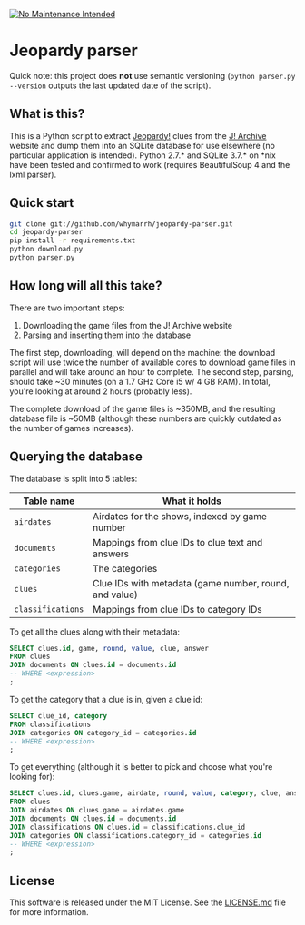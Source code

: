 [![No Maintenance Intended](http://unmaintained.tech/badge.svg)](http://unmaintained.tech/)

Jeopardy parser
===============

Quick note: this project does **not** use semantic versioning (`python parser.py --version` outputs the last updated date of the script).

What is this?
-------------

This is a Python script to extract [Jeopardy!] clues from the [J! Archive] website and dump them into an SQLite database for use elsewhere (no particular application is intended). Python 2.7.* and SQLite 3.7.* on *nix have been tested and confirmed to work (requires BeautifulSoup 4 and the lxml parser).

  [Jeopardy!]:http://www.jeopardy.com/
  [J! Archive]:http://j-archive.com/

Quick start
-----------

```bash
git clone git://github.com/whymarrh/jeopardy-parser.git
cd jeopardy-parser
pip install -r requirements.txt
python download.py
python parser.py
```

How long will all this take?
----------------------------

There are two important steps:

1. Downloading the game files from the J! Archive website
2. Parsing and inserting them into the database

The first step, downloading, will depend on the machine: the download script will use twice the number of available cores to download game files in parallel and will take around an hour to complete. The second step, parsing, should take ~30 minutes (on a 1.7 GHz Core i5 w/ 4 GB RAM). In total, you're looking at around 2 hours (probably less).

The complete download of the game files is ~350MB, and the resulting database file is ~50MB (although these numbers are quickly outdated as the number of games increases).

Querying the database
---------------------

The database is split into 5 tables:

| Table name        | What it holds                                          |
| ----------------- | ------------------------------------------------------ |
| `airdates`        | Airdates for the shows, indexed by game number         |
| `documents`       | Mappings from clue IDs to clue text and answers        |
| `categories`      | The categories                                         |
| `clues`           | Clue IDs with metadata (game number, round, and value) |
| `classifications` | Mappings from clue IDs to category IDs                 |

To get all the clues along with their metadata:

```sql
SELECT clues.id, game, round, value, clue, answer
FROM clues
JOIN documents ON clues.id = documents.id
-- WHERE <expression>
;
```

To get the category that a clue is in, given a clue id:

```sql
SELECT clue_id, category
FROM classifications
JOIN categories ON category_id = categories.id
-- WHERE <expression>
;
```

To get everything (although it is better to pick and choose what you're looking for):

```sql
SELECT clues.id, clues.game, airdate, round, value, category, clue, answer
FROM clues
JOIN airdates ON clues.game = airdates.game
JOIN documents ON clues.id = documents.id
JOIN classifications ON clues.id = classifications.clue_id
JOIN categories ON classifications.category_id = categories.id
-- WHERE <expression>
;
```

License
-------

This software is released under the MIT License. See the [LICENSE.md](LICENSE.md) file for more information.
